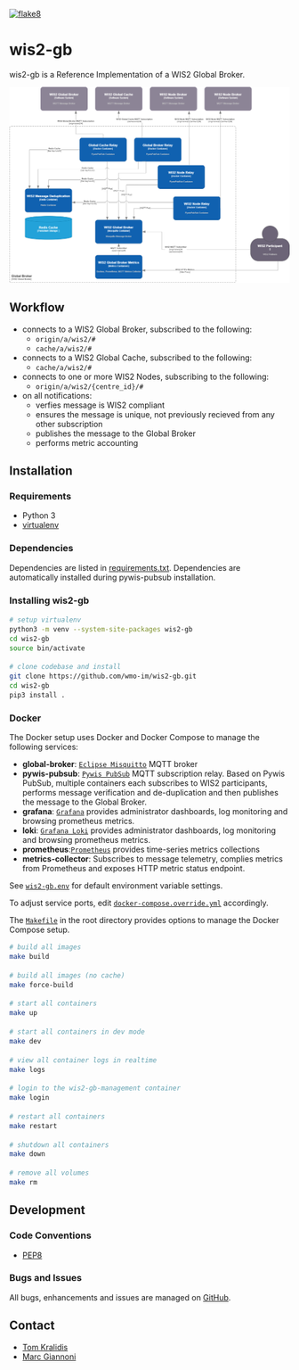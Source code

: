 [![flake8](https://github.com/wmo-im/wis2-gb/workflows/flake8/badge.svg)](https://github.com/wmo-im/wis2-gb/actions)

# wis2-gb

wis2-gb is a Reference Implementation of a WIS2 Global Broker.

<a href="docs/GlobalBroker_C4.drawio.png"><img alt="WIS2 Global Broker C4 diagram" src="docs/GlobalBroker_C4.drawio.png" width="800"/></a>

## Workflow

- connects to a WIS2 Global Broker, subscribed to the following:
  - `origin/a/wis2/#`
  - `cache/a/wis2/#`
- connects to a WIS2 Global Cache, subscribed to the following:
  - `cache/a/wis2/#`
- connects to one or more WIS2 Nodes, subscribing to the following:
  - `origin/a/wis2/{centre_id}/#`
- on all notifications:
  - verfies message is WIS2 compliant
  - ensures the message is unique, not previously recieved from any other subscription
  - publishes the message to the Global Broker
  - performs metric accounting

## Installation

### Requirements
- Python 3
- [virtualenv](https://virtualenv.pypa.io)

### Dependencies
Dependencies are listed in [requirements.txt](requirements.txt). Dependencies
are automatically installed during pywis-pubsub installation.

### Installing wis2-gb

```bash
# setup virtualenv
python3 -m venv --system-site-packages wis2-gb
cd wis2-gb
source bin/activate

# clone codebase and install
git clone https://github.com/wmo-im/wis2-gb.git
cd wis2-gb
pip3 install .
```

### Docker

The Docker setup uses Docker and Docker Compose to manage the following services:

- **global-broker**: [`Eclipse Misquitto`](https://mosquitto.org/) MQTT broker
- **pywis-pubsub**: [`Pywis PubSub`](https://github.com/wmo-im/pywis-pubsub) MQTT subscription relay.  Based on Pywis PubSub, multiple containers each subscribes to WIS2 participants, performs message verification and de-duplication and then publishes the message to the Global Broker.
- **grafana**: [`Grafana`](https://grafana.com/grafana/dashboards/) provides administrator dashboards, log monitoring and browsing prometheus metrics.
- **loki**: [`Grafana Loki`](https://grafana.com/docs/loki/latest/) provides administrator dashboards, log monitoring and browsing prometheus metrics.
- **prometheus**:[`Prometheus`](https://prometheus.io/) provides time-series metrics collections
- **metrics-collector**: Subscribes to message telemetry, complies metrics from Prometheus and exposes HTTP metric status endpoint.

See [`wis2-gb.env`](wis2-gb.env) for default environment variable settings.

To adjust service ports, edit [`docker-compose.override.yml`](docker-compose.override.yml) accordingly.

The [`Makefile`](Makefile) in the root directory provides options to manage the Docker Compose setup.

```bash
# build all images
make build

# build all images (no cache)
make force-build

# start all containers
make up

# start all containers in dev mode
make dev

# view all container logs in realtime
make logs

# login to the wis2-gb-management container
make login

# restart all containers
make restart

# shutdown all containers
make down

# remove all volumes
make rm
```

## Development

### Code Conventions

* [PEP8](https://www.python.org/dev/peps/pep-0008)

### Bugs and Issues

All bugs, enhancements and issues are managed on [GitHub](https://github.com/wmo-im/wis2-gb/issues).

## Contact

* [Tom Kralidis](https://github.com/tomkralidis)
* [Marc Giannoni](https://github.com/mgiannoni)
